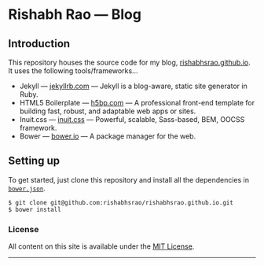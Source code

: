 Rishabh Rao &mdash; Blog
========================

## Introduction

This repository houses the source code for my blog, [rishabhsrao.github.io](http://rishabhsrao.github.io). It uses the following tools/frameworks&hellip;

* Jekyll &mdash; [jekyllrb.com](http://jekyllrb.com) &mdash; Jekyll is a blog-aware, static site generator in Ruby.
* HTML5 Boilerplate &mdash; [h5bp.com](http://html5boilerplate.com) &mdash; A professional front-end template for building fast, robust, and adaptable web apps or sites.
* Inuit.css &mdash; [inuit.css](http://inuitcss.com) &mdash; Powerful, scalable, Sass-based, BEM, OOCSS framework.
* Bower &mdash; [bower.io](http://bower.io) &mdash; A package manager for the web.

## Setting up

To get started, just clone this repository and install all the dependencies in [`bower.json`](bower.json).

    $ git clone git@github.com:rishabhsrao/rishabhsrao.github.io.git
    $ bower install


### License

All content on this site is available under the [MIT License](license.md).

---
